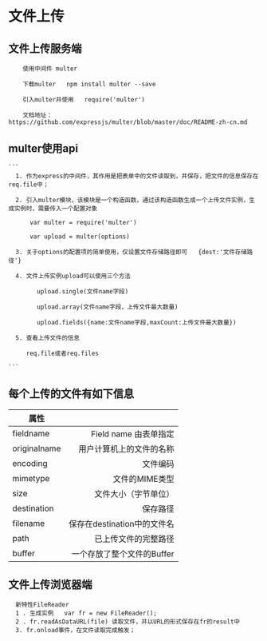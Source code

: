 # 文件上传

  ## 文件上传服务端
```
    使用中间件 multer
    
    下载multer   npm install multer --save
    
    引入multer并使用   require('multer')
    
    文档地址：https://github.com/expressjs/multer/blob/master/doc/README-zh-cn.md

```
  ## multer使用api
    ```
      1. 作为express的中间件，其作用是把表单中的文件读取到，并保存，把文件的信息保存在req.file中；
      
      2. 引入multer模块，该模块是一个构造函数，通过该构造函数生成一个上传文件实例，生成实例时，需要传入一个配置对象
      
          var multer = require('multer')
          
          var upload = multer(options)
          
      3. 关于options的配置项的简单使用，仅设置文件存储路径即可   {dest:'文件存储路径'}
      
      4. 文件上传实例upload可以使用三个方法
      
            upload.single(文件name字段) 
           
            upload.array(文件name字段，上传文件最大数量)
            
            upload.fields({name:文件name字段,maxCount:上传文件最大数量})
            
      5. 查看上传文件的信息
      
         req.file或者req.files
      
    ```
## 每个上传的文件有如下信息
| 属性        |     |
| --------   | -----:   |
| fieldname |Field name 由表单指定 |
| originalname |用户计算机上的文件的名称      |
| encoding| 文件编码|
|mimetype|文件的MIME类型|
|size|文件大小（字节单位）|
|destination|保存路径|
|filename|保存在destination中的文件名|
|path|已上传文件的完整路径|
|buffer|一个存放了整个文件的Buffer|


## 文件上传浏览器端
  ```
    新特性FileReader
    1 . 生成实例   var fr = new FileReader();
    2 . fr.readAsDataURL(file) 读取文件，并以URL的形式保存在fr的result中
    3. fr.onload事件，在文件读取完成触发；

  ```

